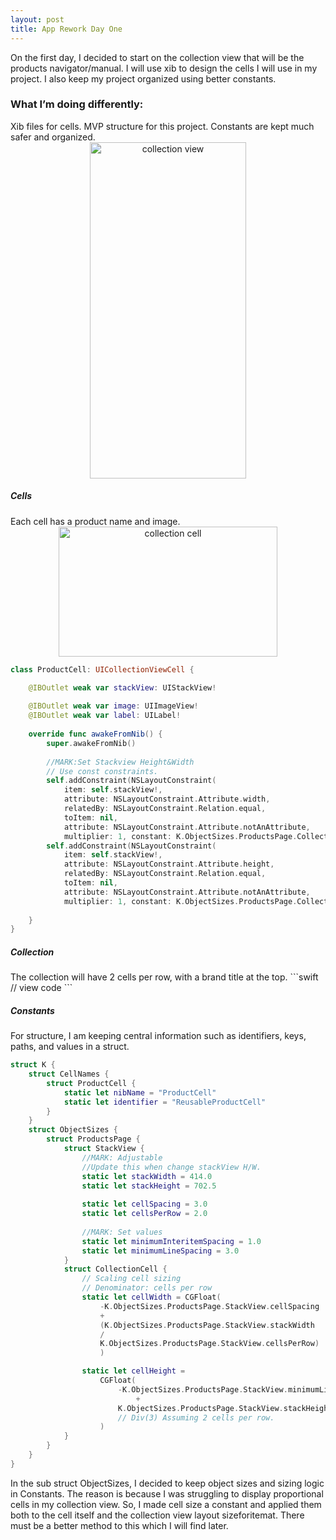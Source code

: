 ```yaml
---
layout: post
title: App Rework Day One
---
```



On the first day, I decided to start on the collection view that will be the products navigator/manual. I will use xib to design the cells I will use in my project. I also keep my project organized using better constants.

<h3>What I’m doing differently:</h3>
Xib files for cells.
MVP structure for this project.
Constants are kept much safer and organized.

<div align="center">
<img src="{{ site.baseurl }}/images/10_5_2020/collection_view.png" alt="collection view" width="250" height="538"/>
</div>

<h5>Cells</h5>
Each cell has a product name and image. 

<div align="center">
<img src="{{ site.baseurl }}/images/10_5_2020/collection_cell.png" alt="collection cell" width="350" height="208"/>
</div>

```swift
class ProductCell: UICollectionViewCell {

    @IBOutlet weak var stackView: UIStackView!
    
    @IBOutlet weak var image: UIImageView!
    @IBOutlet weak var label: UILabel!
    
    override func awakeFromNib() {
        super.awakeFromNib()
     
        //MARK:Set Stackview Height&Width
        // Use const constraints.
        self.addConstraint(NSLayoutConstraint(
            item: self.stackView!,
            attribute: NSLayoutConstraint.Attribute.width,
            relatedBy: NSLayoutConstraint.Relation.equal,
            toItem: nil,
            attribute: NSLayoutConstraint.Attribute.notAnAttribute,
            multiplier: 1, constant: K.ObjectSizes.ProductsPage.CollectionCell.cellWidth))
        self.addConstraint(NSLayoutConstraint(
            item: self.stackView!,
            attribute: NSLayoutConstraint.Attribute.height,
            relatedBy: NSLayoutConstraint.Relation.equal,
            toItem: nil,
            attribute: NSLayoutConstraint.Attribute.notAnAttribute,
            multiplier: 1, constant: K.ObjectSizes.ProductsPage.CollectionCell.cellHeight))
        
    }
}
```

<h5>Collection</h5>
The collection will have 2 cells per row, with a brand title at the top. 
```swift
// view code
```

<h5>Constants</h5>
For structure, I am keeping central information such as identifiers, keys, paths, and values in a struct.

```swift
struct K {
    struct CellNames {
        struct ProductCell {
            static let nibName = "ProductCell"
            static let identifier = "ReusableProductCell"
        }
    }
    struct ObjectSizes {
        struct ProductsPage {
            struct StackView {
                //MARK: Adjustable
                //Update this when change stackView H/W.
                static let stackWidth = 414.0
                static let stackHeight = 702.5
                
                static let cellSpacing = 3.0
                static let cellsPerRow = 2.0
                
                //MARK: Set values
                static let minimumInteritemSpacing = 1.0
                static let minimumLineSpacing = 3.0
            }
            struct CollectionCell {
                // Scaling cell sizing
                // Denominator: cells per row
                static let cellWidth = CGFloat(
                    -K.ObjectSizes.ProductsPage.StackView.cellSpacing
                    +
                    (K.ObjectSizes.ProductsPage.StackView.stackWidth
                    /
                    K.ObjectSizes.ProductsPage.StackView.cellsPerRow)
                    )

                static let cellHeight =
                    CGFloat(
                        -K.ObjectSizes.ProductsPage.StackView.minimumLineSpacing
                            +
                        K.ObjectSizes.ProductsPage.StackView.stackHeight/3
                        // Div(3) Assuming 2 cells per row.
                    )
            }
        }
    }
}
```
In the sub struct ObjectSizes, I decided to keep object sizes and sizing logic in Constants. The reason is because I was struggling to display proportional cells in my collection view. So, I made cell size a constant and applied them both to the cell itself and the collection view layout sizeforitemat.
There must be a better method to this which I will find later. 





